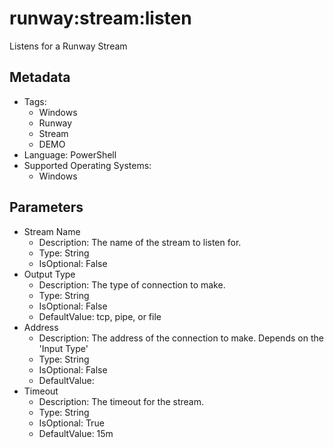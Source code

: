 <!-- region Generated -->
# runway:stream:listen

Listens for a Runway Stream

## Metadata

- Tags:
  - Windows
  - Runway
  - Stream
  - DEMO
- Language: PowerShell
- Supported Operating Systems:
  - Windows

## Parameters

- Stream Name
  - Description: The name of the stream to listen for.
  - Type: String
  - IsOptional: False
- Output Type
  - Description: The type of connection to make.
  - Type: String
  - IsOptional: False
  - DefaultValue: tcp, pipe, or file
- Address
  - Description: The address of the connection to make. Depends on the 'Input Type'
  - Type: String
  - IsOptional: False
  - DefaultValue: 
- Timeout
  - Description: The timeout for the stream.
  - Type: String
  - IsOptional: True
  - DefaultValue: 15m
<!-- endregion -->
